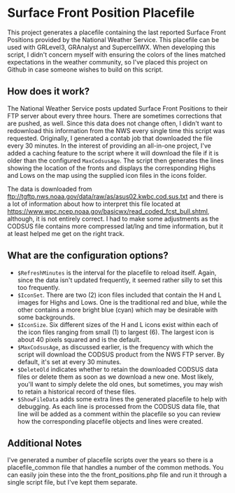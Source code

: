 # Surface Front Position Placefile
This project generates a placefile containing the last reported Surface Front Positions provided by the National Weather Service. 
This placefile can be used with GRLevel3, GRAnalyst and SupercellWX. When developing this script, I didn't concern myself with 
ensuring the colors of the lines matched expectations in the weather community, so I've placed this project on Github in case 
someone wishes to build on this script.

## How does it work?
The National Weather Service posts updated Surface Front Positions to their FTP server about every three hours. There are 
sometimes corrections that are pushed, as well. Since this data does not change often, I didn't want to redownload this 
information from the NWS every single time this script was requested. Originally, I generated a contab job that downloaded the 
file every 30 minutes. In the interest of providing an all-in-one project, I've added a caching feature to the script where it 
will download the file if it is older than the configured `MaxCodsusAge`. The script then generates the lines showing the 
location of the fronts and displays the corresponding Highs and Lows on the map using the supplied icon files in the icons folder.

The data is downloaded from ftp://tgftp.nws.noaa.gov/data/raw/as/asus02.kwbc.cod.sus.txt and there is a lot of information about
how to interpret this file located at https://www.wpc.ncep.noaa.gov/basicwx/read_coded_fcst_bull.shtml, although, it is not
entirely correct. I had to make some adjustments as the CODSUS file contains more compressed lat/lng and time information, but
it at least helped me get on the right track.

## What are the configuration options?
- `$RefreshMinutes` is the interval for the placefile to reload itself. Again, since the data isn't updated frequently, it
                    seemed rather silly to set this too frequently.
- `$IconSet`. There are two (2) icon files included that contain the H and L images for Highs and Lows. One is the traditional
                    red and blue, while the other contains a more bright blue (cyan) which may be desirable with some
                    backgrounds.
- `$IconSize`. Six different sizes of the H and L icons exist within each of the icon files ranging from small (1) to
                    largest (6). The largest icon is about 40 pixels squared and is the default.
- `$MaxCodsusAge`, as discussed earlier, is the frequency with which the script will download the CODSUS product from the NWS
                    FTP server. By default, it's set at every 30 minutes.
- `$DeleteOld` indicates whether to retain the downloaded CODSUS data files or delete them as soon as we download a new one.
                    Most likely, you'll want to simply delete the old ones, but sometimes, you may wish to retain a historical
                    record of these files.
- `$ShowFileData` adds some extra lines the generated placefile to help with debugging. As each line is processed from the
                    CODSUS data file, that line will be added as a comment within the placefile so you can review how the
                    corresponding placefile objects and lines were created.

## Additional Notes
I've generated a number of placefile scripts over the years so there is a placefile_common file that handles a number of the
common methods. You can easily join these into the the front_positions.php file and run it through a single script file, but
I've kept them separate.
